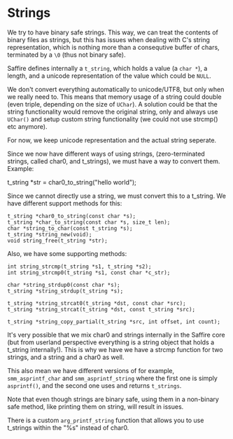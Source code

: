 # Strings

We try to have binary safe strings. This way, we can treat the contents of binary files as strings, but this has issues when dealing with C's string representation, which is nothing more than a consequtive buffer of chars, terminated by a `\0` (thus not binary safe).

Saffire defines internally a `t_string`, which holds a value (a `char *`), a length, and a unicode representation of the value which could be `NULL`.

We don't convert everything automatically to unicode/UTF8, but only when we really need to. This means that memory usage of a string could double (even triple, depending on the size of `UChar`). A solution could be that the string functionality would remove the original string, only and always use `UChar()` and setup custom string functionality (we could not use strcmp() etc anymore).

For now, we keep unicode representation and the actual string seperate.

Since we now have different ways of using strings, (zero-terminated strings, called char0, and t_strings), we must have a way to convert them. Example:

  t_string *str = char0_to_string("hello world");
 
 Since we cannot directly use a string, we must convert this to a t_string. We have different support methods for this:
 
    t_string *char0_to_string(const char *s);
    t_string *char_to_string(const char *s, size_t len);
    char *string_to_char(const t_string *s);
    t_string *string_new(void);
    void string_free(t_string *str);
    
Also, we have some supporting methods:

    int string_strcmp(t_string *s1, t_string *s2);
    int string_strcmp0(t_string *s1, const char *c_str);

    char *string_strdup0(const char *s);
    t_string *string_strdup(t_string *s);

    t_string *string_strcat0(t_string *dst, const char *src);
    t_string *string_strcat(t_string *dst, const t_string *src);

    t_string *string_copy_partial(t_string *src, int offset, int count);

It's very possible that we mix char0 and strings internally in the Saffire core (but from userland perspective everything is a string object that holds a t_string internally!). This is why we have we have a strcmp function for two strings, and a string and a char0 as well.


This also mean we have different versions of for example, `smm_asprintf_char` and `smm_asprintf_string` where the first one is simply `asprintf()`, and the second one uses and returns `t_strings`.

Note that even though strings are binary safe, using them in a non-binary safe method, like printing them on string, will result in issues.

There is a custom `arg_printf_string` function that allows you to use t_strings within the "%s" instead of char0.
 